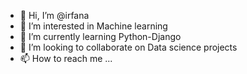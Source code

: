 - 👋 Hi, I’m @irfana
- 👀 I’m interested in Machine learning
- 🌱 I’m currently learning Python-Django
- 💞️ I’m looking to collaborate on Data science projects
- 📫 How to reach me ...

<!---
irfanafutura/irfanafutura is a ✨ special ✨ repository because its `README.md` (this file) appears on your GitHub profile.
You can click the Preview link to take a look at your changes.
--->
